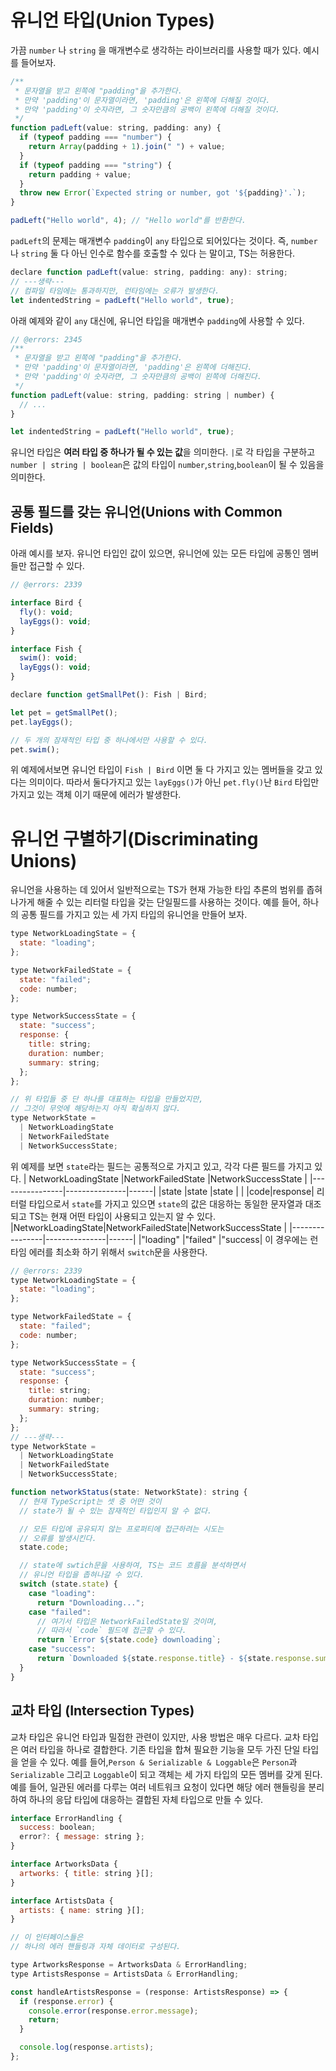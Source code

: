 # 유니언 타입(Union Types)

가끔 ```number``` 나 ```string``` 을 매개변수로 생각하는 라이브러리를 사용할 때가 있다. 예시를 들어보자.
```Javascript
/**
 * 문자열을 받고 왼쪽에 "padding"을 추가한다.
 * 만약 'padding'이 문자열이라면, 'padding'은 왼쪽에 더해질 것이다.
 * 만약 'padding'이 숫자라면, 그 숫자만큼의 공백이 왼쪽에 더해질 것이다.
 */
function padLeft(value: string, padding: any) {
  if (typeof padding === "number") {
    return Array(padding + 1).join(" ") + value;
  }
  if (typeof padding === "string") {
    return padding + value;
  }
  throw new Error(`Expected string or number, got '${padding}'.`);
}

padLeft("Hello world", 4); // "Hello world"를 반환한다.
```
```padLeft```의 문제는 매개변수 ```padding```이 ```any``` 타입으로 되어있다는 것이다. 즉, ```number```나 ```string``` 둘 다 아닌 인수로 함수를 호출할 수 있다
는 말이고, TS는 허용한다.

```Javascript
declare function padLeft(value: string, padding: any): string;
// ---생략---
// 컴파일 타임에는 통과하지만, 런타임에는 오류가 발생한다.
let indentedString = padLeft("Hello world", true);

```
아래 예제와 같이 ```any``` 대신에, 유니언 타입을 매개변수 ```padding```에 사용할 수 있다.
```Javascript
// @errors: 2345
/**
 * 문자열을 받고 왼쪽에 "padding"을 추가한다.
 * 만약 'padding'이 문자열이라면, 'padding'은 왼쪽에 더해진다.
 * 만약 'padding'이 숫자라면, 그 숫자만큼의 공백이 왼쪽에 더해진다.
 */
function padLeft(value: string, padding: string | number) {
  // ...
}

let indentedString = padLeft("Hello world", true);
```
유니언 타입은 **여러 타입 중 하나가 될 수 있는 값**을 의미한다. ```|```로 각 타입을 구분하고 ```number | string | boolean```은 
값의 타입이 ```number```,```string```,```boolean```이 될 수 있음을 의미한다.

## 공통 필드를 갖는 유니언(Unions with Common Fields)

아래 예시를 보자. 유니언 타입인 값이 있으면, 유니언에 있는 모든 타입에 공통인 멤버들만 접근할 수 있다.
```Javascript
// @errors: 2339

interface Bird {
  fly(): void;
  layEggs(): void;
}

interface Fish {
  swim(): void;
  layEggs(): void;
}

declare function getSmallPet(): Fish | Bird;

let pet = getSmallPet();
pet.layEggs();

// 두 개의 잠재적인 타입 중 하나에서만 사용할 수 있다.
pet.swim();
```
위 예제에서보면 유니언 타입이 ```Fish | Bird``` 이면 둘 다 가지고 있는 멤버들을 갖고 있다는 의미이다.
따라서 둘다가지고 있는 ```layEggs()```가 아닌 ```pet.fly()```난 ```Bird``` 타입만 가지고 있는 객체 이기 때문에 에러가 발생한다.

# 유니언 구별하기(Discriminating Unions)

유니언을 사용하는 데 있어서 일반적으로는 TS가 현재 가능한 타입 추론의 범위를 좁혀나가게 해줄 수 있는 리터럴 타입을 갖는 단일필드를 사용하는 것이다.
예를 들어, 하나의 공통 필드를 가지고 있는 세 가지 타입의 유니언을 만들어 보자.
```Javascript
type NetworkLoadingState = {
  state: "loading";
};

type NetworkFailedState = {
  state: "failed";
  code: number;
};

type NetworkSuccessState = {
  state: "success";
  response: {
    title: string;
    duration: number;
    summary: string;
  };
};

// 위 타입들 중 단 하나를 대표하는 타입을 만들었지만,
// 그것이 무엇에 해당하는지 아직 확실하지 않다.
type NetworkState =
  | NetworkLoadingState
  | NetworkFailedState
  | NetworkSuccessState;
```
위 예제를 보면 ```state```라는 필드는 공통적으로 가지고 있고, 각각 다른 필드를 가지고 있다.
|    NetworkLoadingState            |NetworkFailedState                 |NetworkSuccessState                      |
|----------------|---------------|------|
|state        |state          |state           |
|      |code|response|
리터럴 타입으로서 ```state```를 가지고 있으면 ```state```의 값은 대응하는 동일한 문자열과 대조되고 TS는 현재 어떤 타입이 사용되고 있는지 알 수 있다.
|NetworkLoadingState|NetworkFailedState|NetworkSuccessState |
|----------------|---------------|------|
|"loading"        |"failed"     |"success|
이 경우에는 런타임 에러를 최소화 하기 위해서 ```switch```문을 사용한다.
```Javascript
// @errors: 2339
type NetworkLoadingState = {
  state: "loading";
};

type NetworkFailedState = {
  state: "failed";
  code: number;
};

type NetworkSuccessState = {
  state: "success";
  response: {
    title: string;
    duration: number;
    summary: string;
  };
};
// ---생략---
type NetworkState =
  | NetworkLoadingState
  | NetworkFailedState
  | NetworkSuccessState;

function networkStatus(state: NetworkState): string {
  // 현재 TypeScript는 셋 중 어떤 것이
  // state가 될 수 있는 잠재적인 타입인지 알 수 없다.

  // 모든 타입에 공유되지 않는 프로퍼티에 접근하려는 시도는
  // 오류를 발생시킨다.
  state.code;

  // state에 swtich문을 사용하여, TS는 코드 흐름을 분석하면서
  // 유니언 타입을 좁혀나갈 수 있다.
  switch (state.state) {
    case "loading":
      return "Downloading...";
    case "failed":
      // 여기서 타입은 NetworkFailedState일 것이며,
      // 따라서 `code` 필드에 접근할 수 있다.
      return `Error ${state.code} downloading`;
    case "success":
      return `Downloaded ${state.response.title} - ${state.response.summary}`;
  }
}
```
## 교차 타입 (Intersection Types)

교차 타입은 유니언 타입과 밀접한 관련이 있지만, 사용 방법은 매우 다르다.
교차 타입은 여러 타입을 하나로 결합한다. 기존 타입을 합쳐 필요한 기능을 모두 가진 단일 타입을 얻을 수 있다.
예를 들어,```Person & Serializable & Loggable```은 ```Person```과 ```Serializable``` 그리고 ```Loggable```이 되고 객체는 세 가지 타입의 모든 멤버를 갖게 된다.
예를 들어, 일관된 에러를 다루는 여러 네트워크 요청이 있다면 해당 에러 핸들링을 분리하여 하나의 응답 타입에 대응하는 결합된 자체 타입으로 만들 수 있다.
```Javascript
interface ErrorHandling {
  success: boolean;
  error?: { message: string };
}

interface ArtworksData {
  artworks: { title: string }[];
}

interface ArtistsData {
  artists: { name: string }[];
}

// 이 인터페이스들은
// 하나의 에러 핸들링과 자체 데이터로 구성된다.

type ArtworksResponse = ArtworksData & ErrorHandling;
type ArtistsResponse = ArtistsData & ErrorHandling;

const handleArtistsResponse = (response: ArtistsResponse) => {
  if (response.error) {
    console.error(response.error.message);
    return;
  }

  console.log(response.artists);
};
```























